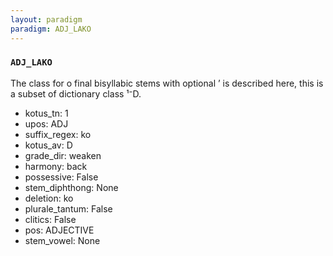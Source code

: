 ```yaml
---
layout: paradigm
paradigm: ADJ_LAKO
---
```

### ` ADJ_LAKO `

The class for o final bisyllabic stems with optional ’ is described here, this is a subset of dictionary class ¹⁻D. 
* kotus_tn: 1
* upos: ADJ
* suffix_regex: ko
* kotus_av: D
* grade_dir: weaken
* harmony: back
* possessive: False
* stem_diphthong: None
* deletion: ko
* plurale_tantum: False
* clitics: False
* pos: ADJECTIVE
* stem_vowel: None
